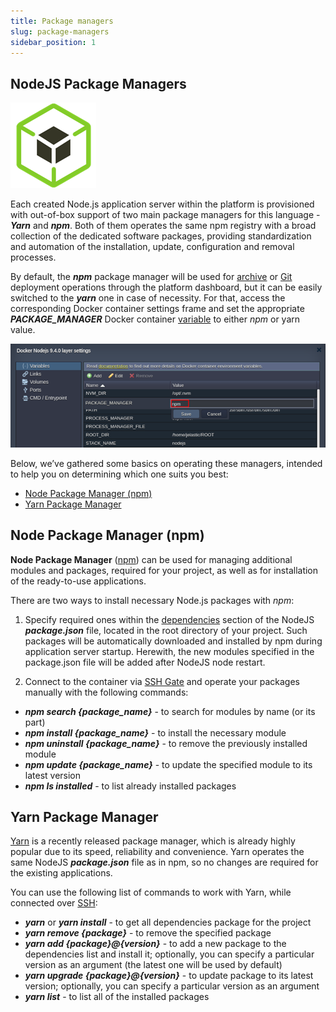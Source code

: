 ```yaml
---
title: Package managers
slug: package-managers
sidebar_position: 1
---
```


## NodeJS Package Managers

<div style={{
    display: 'grid',
    gridTemplateColumns: '0.15fr 1fr',
    gap: '10px'
}}>
<div>
<div style={{
    display: 'flex',
    alignItems: 'center',
    justifyContent: 'cetner',
}}>

![Locale Dropdown](./img/PackageManagers/01-nodejs-package-managers.png)

</div>
</div>
<div>

Each created Node.js application server within the platform is provisioned with out-of-box support of two main package managers for this language - **_Yarn_** and **_npm_**. Both of them operates the same npm registry with a broad collection of the dedicated software packages, providing standardization and automation of the installation, update, configuration and removal processes.

</div>
</div>

By default, the **_npm_** package manager will be used for [archive](/docs/deployment/deployment-guide#archive-deployment-configurations) or [Git](/docs/deployment/deployment-guide#git--svn-deployment-configurations) deployment operations through the platform dashboard, but it can be easily switched to the **_yarn_** one in case of necessity. For that, access the corresponding Docker container settings frame and set the appropriate **_PACKAGE_MANAGER_** Docker container [variable](/docs/container/container-configuration/variables) to either _npm_ or yarn value.

<div style={{
    display:'flex',
    justifyContent: 'center',
    margin: '0 0 1rem 0'
}}>

![Locale Dropdown](./img/PackageManagers/02-nodejs-package-manager-variable.png)

</div>

Below, we’ve gathered some basics on operating these managers, intended to help you on determining which one suits you best:

- [Node Package Manager (npm)](https://cloudmydc.com/)
- [Yarn Package Manager](https://cloudmydc.com/)

## Node Package Manager (npm)

**Node Package Manager** ([npm](https://www.npmjs.com/)) can be used for managing additional modules and packages, required for your project, as well as for installation of the ready-to-use applications.

There are two ways to install necessary Node.js packages with _npm_:

1. Specify required ones within the [dependencies](https://docs.npmjs.com/cli/v10/configuring-npm/package-json) section of the NodeJS **_package.json_** file, located in the root directory of your project. Such packages will be automatically downloaded and installed by npm during application server startup. Herewith, the new modules specified in the package.json file will be added after NodeJS node restart.

2. Connect to the container via [SSH Gate](/docs/deployment-tools/ssh/ssh-overview#ssh-gate-overview) and operate your packages manually with the following commands:

- **_npm search {package_name}_** - to search for modules by name (or its part)
- **_npm install {package_name}_** - to install the necessary module
- **_npm uninstall {package_name}_** - to remove the previously installed module
- **_npm update {package_name}_** - to update the specified module to its latest version
- **_npm ls installed_** - to list already installed packages

## Yarn Package Manager

[Yarn](https://classic.yarnpkg.com/en/) is a recently released package manager, which is already highly popular due to its speed, reliability and convenience. Yarn operates the same NodeJS **_package.json_** file as in npm, so no changes are required for the existing applications.

You can use the following list of commands to work with Yarn, while connected over [SSH](/docs/deployment-tools/ssh/ssh-overview#ssh-gate-overview):

- **_yarn_** or **_yarn install_** - to get all dependencies package for the project
- **_yarn remove {package}_** - to remove the specified package
- **_yarn add {package}@{version}_** - to add a new package to the dependencies list and install it; optionally, you can specify a particular version as an argument (the latest one will be used by default)
- **_yarn upgrade {package}@{version}_** - to update package to its latest version; optionally, you can specify a particular version as an argument
- **_yarn list_** - to list all of the installed packages

